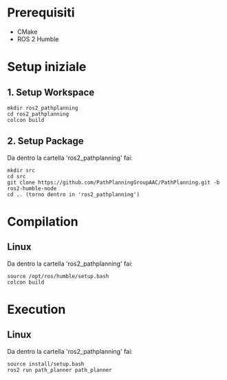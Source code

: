 # Prerequisiti
- CMake
- ROS 2 Humble

# Setup iniziale
## 1. Setup Workspace
```
mkdir ros2_pathplanning
cd ros2_pathplanning
colcon build
```

## 2. Setup Package
Da dentro la cartella 'ros2_pathplanning' fai:
```
mkdir src
cd src
git clone https://github.com/PathPlanningGroupAAC/PathPlanning.git -b ros2-humble-node
cd .. (torno dentro in 'ros2_pathplanning')
```

# Compilation
## Linux
Da dentro la cartella 'ros2_pathplanning' fai:
```
source /opt/ros/humble/setup.bash
colcon build
```

# Execution
## Linux
Da dentro la cartella 'ros2_pathplanning' fai:
```
source install/setup.bash
ros2 run path_planner path_planner
```
